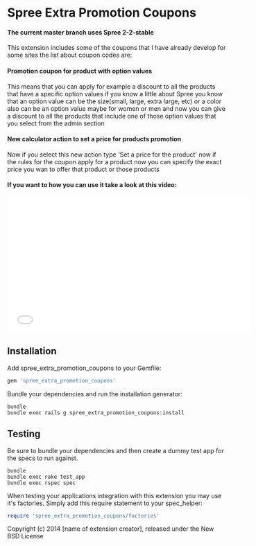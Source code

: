 Spree Extra Promotion Coupons
==========================

#### The current master branch uses Spree 2-2-stable

This extension includes some of the coupons that I have already develop
for some sites the list about coupon codes are:

#### Promotion coupon for product with option values

This means that you can apply for example a discount to all the products
that have a specific option values if you know a little about Spree you
know that an option value can be the size(small, large, extra large,
etc) or a color also can be an option value maybe for women or men and now you can give a discount to
all the products that include one of those option values that you select
from the admin section

#### New calculator action to set a price for products promotion

Now if you select this new action type 'Set a price for the product' now
if the rules for the coupon apply for a product now you can specify the
exact price you wan to offer that product or those products

#### If you want to how you can use it take a look at this video:

<iframe width="560" height="315" src="//www.youtube.com/embed/1syikOrPDtk" frameborder="0" allowfullscreen></iframe>

Installation
------------

Add spree_extra_promotion_coupons to your Gemfile:

```ruby
gem 'spree_extra_promotion_coupons'
```

Bundle your dependencies and run the installation generator:

```shell
bundle
bundle exec rails g spree_extra_promotion_coupons:install
```

Testing
-------

Be sure to bundle your dependencies and then create a dummy test app for the specs to run against.

```shell
bundle
bundle exec rake test_app
bundle exec rspec spec
```

When testing your applications integration with this extension you may use it's factories.
Simply add this require statement to your spec_helper:

```ruby
require 'spree_extra_promotion_coupons/factories'
```

Copyright (c) 2014 [name of extension creator], released under the New BSD License
